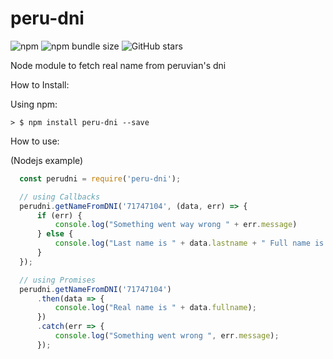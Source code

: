 # peru-dni

![npm](https://img.shields.io/npm/v/peru-dni)
![npm bundle size](https://img.shields.io/bundlephobia/min/peru-dni)
![GitHub stars](https://img.shields.io/github/stars/ChoqueCastroLD/peru-dni?style=plastic)

Node module to fetch real name from peruvian's dni

How to Install:

  Using npm:
    
    > $ npm install peru-dni --save
    

How to use:

  (Nodejs example)
 
```javascript
  const perudni = require('peru-dni');

  // using Callbacks
  perudni.getNameFromDNI('71747104', (data, err) => {
      if (err) {
          console.log("Something went way wrong " + err.message)
      } else {
          console.log("Last name is " + data.lastname + " Full name is " + data.fullname);
      }
  });

  // using Promises
  perudni.getNameFromDNI('71747104')
      .then(data => {
          console.log("Real name is " + data.fullname);
      })
      .catch(err => {
          console.log("Something went wrong ", err.message);
      });
```
